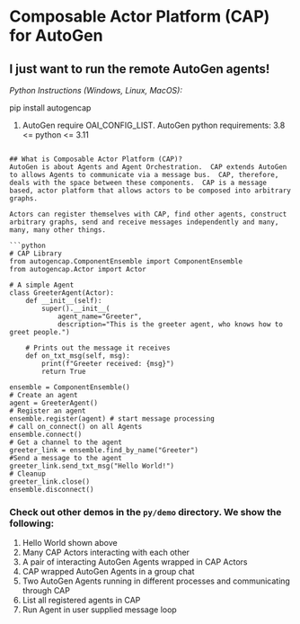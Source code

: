 # Composable Actor Platform (CAP) for AutoGen

## I just want to run the remote AutoGen agents!
*Python Instructions (Windows, Linux, MacOS):*

pip install autogencap

1) AutoGen require OAI_CONFIG_LIST.
   AutoGen python requirements: 3.8 <= python <= 3.11

```

## What is Composable Actor Platform (CAP)?
AutoGen is about Agents and Agent Orchestration.  CAP extends AutoGen to allows Agents to communicate via a message bus.  CAP, therefore, deals with the space between these components.  CAP is a message based, actor platform that allows actors to be composed into arbitrary graphs.

Actors can register themselves with CAP, find other agents, construct arbitrary graphs, send and receive messages independently and many, many, many other things.

```python
# CAP Library
from autogencap.ComponentEnsemble import ComponentEnsemble
from autogencap.Actor import Actor

# A simple Agent
class GreeterAgent(Actor):
    def __init__(self):
        super().__init__(
            agent_name="Greeter",
            description="This is the greeter agent, who knows how to greet people.")

    # Prints out the message it receives
    def on_txt_msg(self, msg):
        print(f"Greeter received: {msg}")
        return True

ensemble = ComponentEnsemble()
# Create an agent
agent = GreeterAgent()
# Register an agent
ensemble.register(agent) # start message processing
# call on_connect() on all Agents
ensemble.connect()
# Get a channel to the agent
greeter_link = ensemble.find_by_name("Greeter")
#Send a message to the agent
greeter_link.send_txt_msg("Hello World!")
# Cleanup
greeter_link.close()
ensemble.disconnect()
```

### Check out other demos in the `py/demo` directory.  We show the following: ###
1) Hello World shown above
2) Many CAP Actors interacting with each other
3) A pair of interacting AutoGen Agents wrapped in CAP Actors
4) CAP wrapped AutoGen Agents in a group chat
5) Two AutoGen Agents running in different processes and communicating through CAP
6) List all registered agents in CAP
7) Run Agent in user supplied message loop
